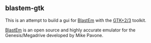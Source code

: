 ## blastem-gtk
This is an attempt to build a gui for [BlastEm](https://www.retrodev.com/blastem/ "BlastEm - The fast and accurate Genesis emulator") with the [GTK+2/3](https://www.gtk.org/ "The GTK+ Project") toolkit.

[BlastEm](https://www.retrodev.com/blastem/ "BlastEm - The fast and accurate Genesis emulator") is an open source and highly accurate emulator for the Genesis/Megadrive developed by Mike Pavone.